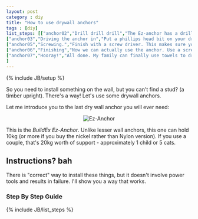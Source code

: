 ```yaml
---
layout: post
category : diy
title: "How to use drywall anchors"
tags : [diy]
list_steps: [["anchor02","Drill drill drill","The Ez-anchor has a drill point on it, but it is not very useful. Choose a drill bit of a decent size (say 7mm), and drill a hole through the drywall."],
["anchor03","Driving the anchor in","Put a phillips head bit on your drill/driver and put the ez-anchor into the hole. Slowly drive the anchor in. One of the fins should grip into the plasterboard and start anchoring in. Stop before the anchor is all the way in. If the anchor starts ripping a big hole in the drywall, reverse and start again."],
["anchor05","Screwing.","Finish with a screw driver. This makes sure you don't drive the anchor right through the drywall."],
["anchor06","Finishing","Now we can actually use the anchor. Use a screwdriver to screw in an 8g screw. There may be a cracking sound - which is fine."],
["anchor07","Hooray!","All done. My family can finally use towels to dry our hands. Hooray!"],
]
---
```

{% include JB/setup %}

So you need to install something on the wall, but you can't find a stud? (a timber upright). There's a way! Let's use some drywall anchors.

<!--more-->

Let me introduce you to the last dry wall anchor you will ever need:

<div id="wrapper" style="width:100%; text-align:center"><img class="img-responsive img-thumbnail" src="{{ site.url }}/assets/images/ez-anchor.jpg" alt="Ez-Anchor" /></div>

This is the *BuildEx Ez-Anchor*. Unlike lesser wall anchors, this one can hold 10kg (or more if you buy the nickel rather than Nylon version). If you use a couple, that's 20kg worth of support - approximately 1 child or 5 cats.

## Instructions? bah

There is "correct" way to install these things, but it doesn't involve power tools and results in failure. I'll show you a way that works.

### Step By Step Guide
{% include JB/list_steps %}
